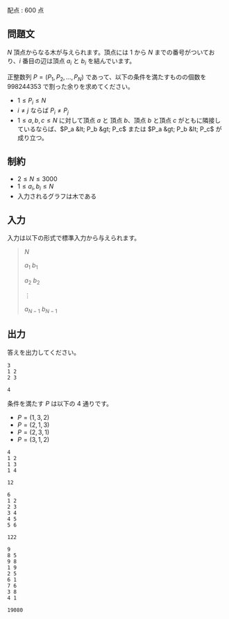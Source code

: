 配点 : $600$ 点

## 問題文

$N$ 頂点からなる木が与えられます。頂点には $1$ から $N$ までの番号がついており、$i$ 番目の辺は頂点 $a_i$ と $b_i$ を結んでいます。

正整数列 $P = (P_1, P_2, \ldots, P_N)$ であって、以下の条件を満たすものの個数を $998244353$ で割った余りを求めてください。

- $1\leq P_i\leq N$
- $i\neq j$ ならば $P_i\neq P_j$
- $1\leq a, b, c\leq N$ に対して頂点 $a$ と 頂点 $b$、頂点 $b$ と頂点 $c$ がともに隣接しているならば、$P_a &lt; P_b &gt; P_c$ または $P_a &gt; P_b &lt; P_c$ が成り立つ。

## 制約

- $2\leq N\leq 3000$
- $1\leq a_i, b_i\leq N$
- 入力されるグラフは木である

## 入力

入力は以下の形式で標準入力から与えられます。

> $N$
> 
> $a_1$ $b_1$
> 
> $a_2$ $b_2$
> 
> $\vdots$
> 
> $a_{N-1}$ $b_{N-1}$

## 出力

答えを出力してください。

```input1
3
1 2
2 3
```

```output1
4
```

条件を満たす $P$ は以下の $4$ 通りです。

- $P = (1, 3, 2)$
- $P = (2, 1, 3)$
- $P = (2, 3, 1)$
- $P = (3, 1, 2)$

```input2
4
1 2
1 3
1 4
```

```output2
12
```

```input3
6
1 2
2 3
3 4
4 5
5 6
```

```output3
122
```

```input4
9
8 5
9 8
1 9
2 5
6 1
7 6
3 8
4 1
```

```output4
19080
```
